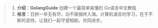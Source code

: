 > 1. **介绍**：**GolangGuide** 创建一个最简单易懂的 Go语言中文教程
> 2. **格言**：日拱一卒无有尽，功不唐捐终入海。计算机语言的学习，在于不断的坚持，让我们一起守望相助，共同进步。











